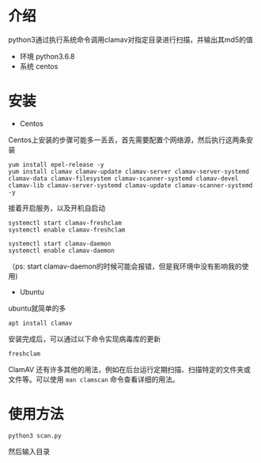 # 介绍
python3通过执行系统命令调用clamav对指定目录进行扫描，并输出其md5的值
- 环境
python3.6.8
- 系统
centos

# 安装
- Centos

Centos上安装的步骤可能多一丢丢，首先需要配置个网络源，然后执行这两条安装

```
yum install epel-release -y
yum install clamav clamav-update clamav-server clamav-server-systemd clamav-data clamav-filesystem clamav-scanner-systemd clamav-devel clamav-lib clamav-server-systemd clamav-update clamav-scanner-systemd -y
```

接着开启服务，以及开机自启动

```
systemctl start clamav-freshclam
systemctl enable clamav-freshclam

systemctl start clamav-daemon
systemctl enable clamav-daemon
```

（ps: start clamav-daemon的时候可能会报错，但是我环境中没有影响我的使用)

- Ubuntu

ubuntu就简单的多

```
apt install clamav
```



安装完成后，可以通过以下命令实现病毒库的更新

```
freshclam
```

ClamAV 还有许多其他的用法，例如在后台运行定期扫描、扫描特定的文件夹或文件等。可以使用 `man clamscan` 命令查看详细的用法。

# 使用方法
```
python3 scan.py
```
然后输入目录


